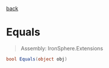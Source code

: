 ﻿

[back](/IronSphere.Extensions/types/WeekOfYearStandard)

# Equals

> Assembly: IronSphere.Extensions

```csharp
bool Equals(object obj)
```



 